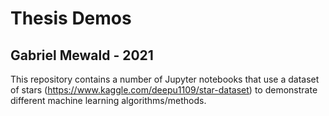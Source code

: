 # Thesis Demos
## Gabriel Mewald - 2021

This repository contains a number of Jupyter notebooks that use a dataset of stars (https://www.kaggle.com/deepu1109/star-dataset) to demonstrate different machine learning algorithms/methods.
